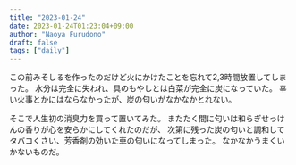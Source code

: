 ```yaml
---
title: "2023-01-24"
date: 2023-01-24T01:23:04+09:00
author: "Naoya Furudono"
draft: false
tags: ["daily"]
---
```


この前みそしるを作ったのだけど火にかけたことを忘れて2,3時間放置してしまった。
水分は完全に失われ、具のもやしとは白菜が完全に炭になっていた。
幸い火事とかにはならなかったが、炭の匂いがなかなかとれない。

そこで人生初の消臭力を買って置いてみた。
またたく間に匂いは和らぎせっけんの香りが心を安らかにしてくれたのだが、
次第に残った炭の匂いと調和してタバコくさい、芳香剤の効いた車の匂いになってしまった。
なかなかうまくいかないものだ。

